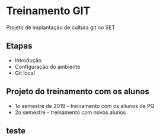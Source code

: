 # Treinamento GIT

Projeto de implantação de cultura git no SET

## Etapas

* Introdução
* Configuração do ambiente
* Git local

## Projeto do treinamento com os alunos

* 1o semestre de 2019 - treinamento com os aliunos de PG
* 2o semestre - treinamento com novos alunos

## teste
